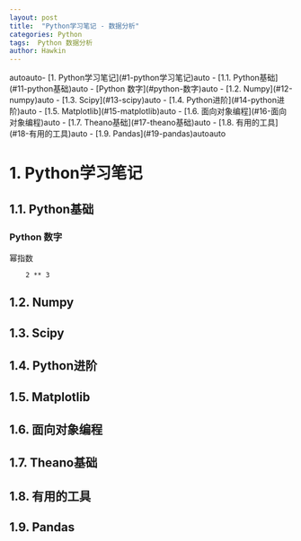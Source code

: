 ```yaml
---
layout: post
title:  "Python学习笔记 - 数据分析"
categories: Python
tags:  Python 数据分析
author: Hawkin
---
```

<!-- TOC -->autoauto- [1. Python学习笔记](#1-python学习笔记)auto    - [1.1. Python基础](#11-python基础)auto        - [Python 数字](#python-数字)auto    - [1.2. Numpy](#12-numpy)auto    - [1.3. Scipy](#13-scipy)auto    - [1.4. Python进阶](#14-python进阶)auto    - [1.5. Matplotlib](#15-matplotlib)auto    - [1.6. 面向对象编程](#16-面向对象编程)auto    - [1.7. Theano基础](#17-theano基础)auto    - [1.8. 有用的工具](#18-有用的工具)auto    - [1.9. Pandas](#19-pandas)autoauto<!-- /TOC -->

# 1. Python学习笔记
## 1.1. Python基础
### Python 数字
幂指数
```
    2 ** 3
```
## 1.2. Numpy
## 1.3. Scipy
## 1.4. Python进阶
## 1.5. Matplotlib
## 1.6. 面向对象编程
## 1.7. Theano基础
## 1.8. 有用的工具
## 1.9. Pandas


